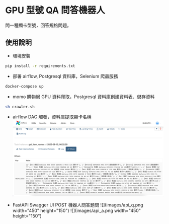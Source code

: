 # GPU 型號 QA 問答機器人
問一種顯卡型號，回答規格問題。

## 使用說明
* 環境安裝
``` bash
pip install -r requirements.txt
```
* 部署 airflow, Postgresql 資料庫，Selenium 爬蟲服務

``` bash
docker-compose up
```
  
* momo 購物網 GPU 資料爬取，Postgresql 資料庫創建資料表、儲存資料

``` bash
sh crawler.sh
```
  
* airflow DAG 觸發，資料庫提取顯卡名稱
![](images/airflow.png)

* FastAPI Swagger UI POST 機器人問答題問
![](images/api_q.png width="450" height="150")
![](images/api_a.png width="450" height="150")
